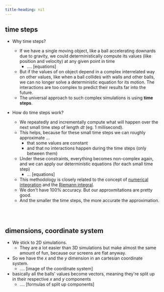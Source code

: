 ```yaml
---
title-heading: nil
---
```


## time steps
+ Why time steps?
  - If we have a single moving object, like a ball accelerating downards due to gravity, we could deterministically compute its values (like position and velocity) at any given point in time
    * .... [equations]
  - But if the values of on object depend in a complex interrelated way on other values, like when a ball collides with walls and other balls, we can no longer solve a deterministic equation for its motion. The interactions are too complex to predict their results far into the future.
  - The universal approach to such complex simulations is using **time steps**.

+ How do time steps work?
  - We repeatedly and incrementally compute what will happen over the next small time step of length $dt$ (eg. 1 millisecond).
  - This helps, because for these small time steps we can roughly approximate ...
    * that some values are constant
    * and that no interactions happen during the time steps (only between them)
  - Under these constraints, everything becomes non-complex again, and we can apply our deterministic equations (for each small time step)
    * ... [equations]
  - This methodology is closely related to the concept of [numerical integration](https://en.wikipedia.org/wiki/Numerical_integration) and the [Riemann integral](https://en.wikipedia.org/wiki/Riemann_integral).
   - We don't have 100% accuracy. But our approxmitations are pretty good.
  - And the smaller the time steps, the more accurate the approximation.


<br><br>


## dimensions, coordinate system
+ We stick to 2D simulations.
  - They are a lot easier than 3D simulations but make almost the same amount of fun, because our screens are flat anyway.
+ So we have the $x$ and the $y$ dimension in an cartesian coordinate system.
  - .... [image of the coordinate system]
+ basically all the balls' values become vectors, meaning they're split up in their respective $x$ and $y$ components
  - .... [formulas of split up components]

